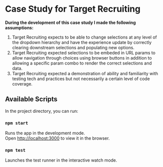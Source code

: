 # Case Study for Target Recruiting

**During the development of this case study I made the following assumptions:**

1. Target Recruiting expects to be able to change selections at any level of the dropdown hierarchy and have the experience update by correctly clearing downstream selections and populating new options.
2. Target Recruiting expected selections to be embeded in URL params to allow navigation through choices using browser buttons in addition to allowing a specific param combo to render the correct selections and data.
3. Target Recruiting expected a demonstration of ability and familiarity with testing tech and practices but not necessarily a certain level of code coverage.

## Available Scripts

In the project directory, you can run:

### `npm start`

Runs the app in the development mode.\
Open [http://localhost:3000](http://localhost:3000) to view it in the browser.

### `npm test`

Launches the test runner in the interactive watch mode.
